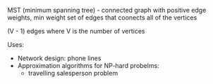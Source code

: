 MST (minimum spanning tree) - connected graph with positive edge weights, min weight set of edges that coonects all of the vertices

(V - 1) edges where V is the number of vertices

Uses:
 - Network design: phone lines
 - Approximation algorithms for NP-hard probelms:
   - travelling salesperson problem

